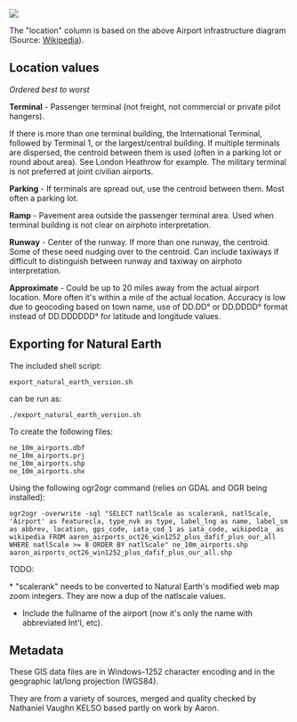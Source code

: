 ![](http://github.com/nvkelso/mile-high-club/raw/master/geo-data/images/800px-Airport_infrastructure.png)

The "location" column is based on the above Airport infrastructure diagram (Source: [Wikipedia](http://en.wikipedia.org/wiki/File:Airport_infrastructure.png)).

## Location values

_Ordered best to worst_

**Terminal** - Passenger terminal (not freight, not commercial or private pilot hangers). 

If there is more than one terminal building, the International Terminal, followed by 
Terminal 1, or the largest/central building. If multiple terminals are dispersed, the 
centroid between them is used (often in a parking lot or round about area). See London 
Heathrow for example. The military terminal is not preferred at joint civilian airports. 

**Parking** - If terminals are spread out, use the centroid between them. Most often a parking lot.

**Ramp** - Pavement area outside the passenger terminal area. Used when terminal building is not clear 
on airphoto interpretation.

**Runway** - Center of the runway. If more than one runway, the centroid. Some of these need 
nudging over to the centroid. Can include taxiways if difficult to distinguish between 
runway and taxiway on airphoto interpretation.

**Approximate** - Could be up to 20 miles away from the actual airport location. 
More often it's within a mile of the actual location. Accuracy is low due to geocoding 
based on town name, use of DD.DD° or DD.DDDD° format instead of DD.DDDDDD° for latitude 
and longitude values.

## Exporting for Natural Earth

The included shell script:

	export_natural_earth_version.sh
	
can be run as:

	./export_natural_earth_version.sh
	
To create the following files:

	ne_10m_airports.dbf
	ne_10m_airports.prj
	ne_10m_airports.shp
	ne_10m_airports.shx
	
Using the following ogr2ogr command (relies on GDAL and OGR being installed):

	ogr2ogr -overwrite -sql "SELECT natlScale as scalerank, natlScale, 'Airport' as featurecla, type_nvk as type, label_lng as name, label_sm as abbrev, location, gps_code, iata_cod_1 as iata_code, wikipedia_ as wikipedia FROM aaron_airports_oct26_win1252_plus_dafif_plus_our_all WHERE natlScale >= 8 ORDER BY natlScale" ne_10m_airports.shp aaron_airports_oct26_win1252_plus_dafif_plus_our_all.shp
	
TODO:
	
* "scalerank" needs to be converted to Natural Earth's modified web map zoom integers. They are now a dup of the natlscale values.
* Include the fullname of the airport (now it's only the name with abbreviated Int'l, etc).

## Metadata

These GIS data files are in Windows-1252 character encoding and in the geographic lat/long projection (WGS84). 

They are from a variety of sources, merged and quality checked by Nathaniel Vaughn KELSO based partly on work by Aaron.